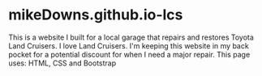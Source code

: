 # mikeDowns.github.io-lcs
This is a website I built for a local garage that repairs and restores Toyota Land Cruisers. I love Land Cruisers. I'm keeping this website in my back pocket for a potential discount for when I need a major repair. This page uses: HTML, CSS and Bootstrap

